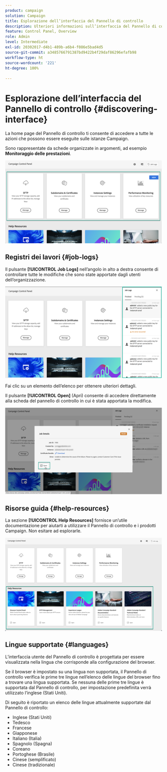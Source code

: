 ```yaml
---
product: campaign
solution: Campaign
title: Esplorazione dell’interfaccia del Pannello di controllo
description: Ulteriori informazioni sull’interfaccia del Pannello di controllo
feature: Control Panel, Overview
role: Admin
level: Intermediate
exl-id: 20302017-d4b1-489b-a6b4-f086e5bad4d5
source-git-commit: a3485766791387bd9422b4f29daf86296efafb98
workflow-type: ht
source-wordcount: '221'
ht-degree: 100%

---
```


# Esplorazione dell’interfaccia del Pannello di controllo  {#discovering-interface}

La home page del Pannello di controllo ti consente di accedere a tutte le azioni che possono essere eseguite sulle istanze Campaign.

Sono rappresentate da schede organizzate in argomenti, ad esempio **Monitoraggio delle prestazioni**.

<!--With upcoming Campaign releases, more topics and cards will be made available.-->

![](assets/control_panel_interface.png)

## Registri dei lavori {#job-logs}

Il pulsante **[!UICONTROL Job Logs]** nell’angolo in alto a destra consente di controllare tutte le modifiche che sono state apportate dagli utenti dell’organizzazione.

![](assets/control_panel_interface2.png)

Fai clic su un elemento dell’elenco per ottenere ulteriori dettagli.

Il pulsante **[!UICONTROL Open]** (Apri) consente di accedere direttamente alla scheda del pannello di controllo in cui è stata apportata la modifica.

![](assets/control_panel_logdetails.png)

## Risorse guida {#help-resources}

La sezione **[!UICONTROL Help Resources]** fornisce un’utile documentazione per aiutarti a utilizzare il Pannello di controllo e i prodotti Campaign. Non esitare ad esplorarle.

![](assets/helpresources.png)

## Lingue supportate {#languages}

L’interfaccia utente del Pannello di controllo è progettata per essere visualizzata nella lingua che corrisponde alla configurazione del browser.

Se il browser è impostato su una lingua non supportata, il Pannello di controllo verifica le prime tre lingue nell’elenco delle lingue del browser fino a trovare una lingua supportata. Se nessuna delle prime tre lingue è supportata dal Pannello di controllo, per impostazione predefinita verrà utilizzato l’inglese (Stati Uniti).

Di seguito è riportato un elenco delle lingue attualmente supportate dal Pannello di controllo:

* Inglese (Stati Uniti)
* Tedesco
* Francese
* Giapponese
* Italiano (Italia)
* Spagnolo (Spagna)
* Coreano
* Portoghese (Brasile)
* Cinese (semplificato)
* Cinese (tradizionale)
